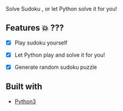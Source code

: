 

Solve Sudoku , or let Python solve it for you!

## Features :boom: ???

- [X] Play sudoku yourself
- [X] Let Python play and solve it for you!
- [X] Generate random sudoku puzzle



## Built with
- [Python3](https://www.python.org/)




